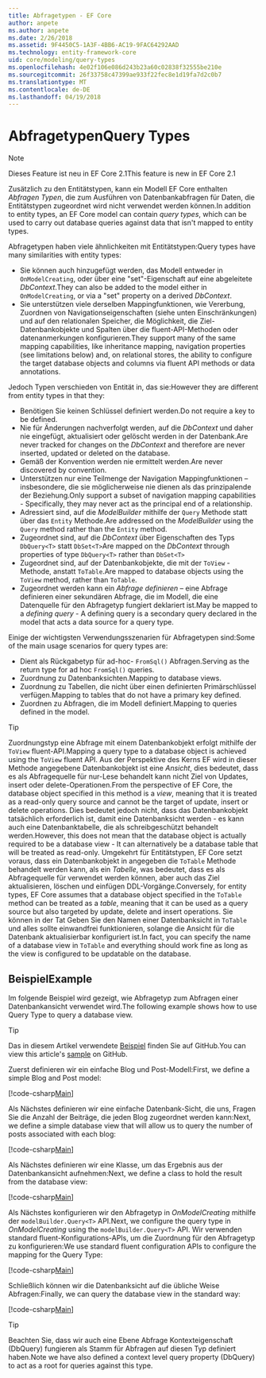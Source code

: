 ```yaml
---
title: Abfragetypen - EF Core
author: anpete
ms.author: anpete
ms.date: 2/26/2018
ms.assetid: 9F4450C5-1A3F-4BB6-AC19-9FAC64292AAD
ms.technology: entity-framework-core
uid: core/modeling/query-types
ms.openlocfilehash: 4e02f106e086d243b23a60c02838f32555be210e
ms.sourcegitcommit: 26f33758c47399ae933f22fec8e1d19fa7d2c0b7
ms.translationtype: MT
ms.contentlocale: de-DE
ms.lasthandoff: 04/19/2018
---
```

# <a name="query-types"></a><span data-ttu-id="46456-102">Abfragetypen</span><span class="sxs-lookup"><span data-stu-id="46456-102">Query Types</span></span>
> [!NOTE]
> <span data-ttu-id="46456-103">Dieses Feature ist neu in EF Core 2.1</span><span class="sxs-lookup"><span data-stu-id="46456-103">This feature is new in EF Core 2.1</span></span>

<span data-ttu-id="46456-104">Zusätzlich zu den Entitätstypen, kann ein Modell EF Core enthalten _Abfragen Typen_, die zum Ausführen von Datenbankabfragen für Daten, die Entitätstypen zugeordnet wird nicht verwendet werden können.</span><span class="sxs-lookup"><span data-stu-id="46456-104">In addition to entity types, an EF Core model can contain _query types_, which can be used to carry out database queries against data that isn't mapped to entity types.</span></span>

<span data-ttu-id="46456-105">Abfragetypen haben viele ähnlichkeiten mit Entitätstypen:</span><span class="sxs-lookup"><span data-stu-id="46456-105">Query types have many similarities with entity types:</span></span>

- <span data-ttu-id="46456-106">Sie können auch hinzugefügt werden, das Modell entweder in `OnModelCreating`, oder über eine "set"-Eigenschaft auf eine abgeleitete _DbContext_.</span><span class="sxs-lookup"><span data-stu-id="46456-106">They can also be added to the model either in `OnModelCreating`, or via a "set" property on a derived _DbContext_.</span></span>
- <span data-ttu-id="46456-107">Sie unterstützen viele derselben Mappingfunktionen, wie Vererbung, Zuordnen von Navigationseigenschaften (siehe unten Einschränkungen) und auf den relationalen Speicher, die Möglichkeit, die Ziel-Datenbankobjekte und Spalten über die fluent-API-Methoden oder datenanmerkungen konfigurieren.</span><span class="sxs-lookup"><span data-stu-id="46456-107">They support many of the same mapping capabilities, like inheritance mapping, navigation properties (see limitations below) and, on relational stores, the ability to configure the target database objects and columns via fluent API methods or data annotations.</span></span>

<span data-ttu-id="46456-108">Jedoch Typen verschieden von Entität in, das sie:</span><span class="sxs-lookup"><span data-stu-id="46456-108">However they are different from entity types in that they:</span></span>

- <span data-ttu-id="46456-109">Benötigen Sie keinen Schlüssel definiert werden.</span><span class="sxs-lookup"><span data-stu-id="46456-109">Do not require a key to be defined.</span></span>
- <span data-ttu-id="46456-110">Nie für Änderungen nachverfolgt werden, auf die _DbContext_ und daher nie eingefügt, aktualisiert oder gelöscht werden in der Datenbank.</span><span class="sxs-lookup"><span data-stu-id="46456-110">Are never tracked for changes on the _DbContext_ and therefore are never inserted, updated or deleted on the database.</span></span>
- <span data-ttu-id="46456-111">Gemäß der Konvention werden nie ermittelt werden.</span><span class="sxs-lookup"><span data-stu-id="46456-111">Are never discovered by convention.</span></span>
- <span data-ttu-id="46456-112">Unterstützen nur eine Teilmenge der Navigation Mappingfunktionen – insbesondere, die sie möglicherweise nie dienen als das prinzipalende der Beziehung.</span><span class="sxs-lookup"><span data-stu-id="46456-112">Only support a subset of navigation mapping capabilities - Specifically, they may never act as the principal end of a relationship.</span></span>
- <span data-ttu-id="46456-113">Adressiert sind, auf die _ModelBuilder_ mithilfe der `Query` Methode statt über das `Entity` Methode.</span><span class="sxs-lookup"><span data-stu-id="46456-113">Are addressed on the _ModelBuilder_ using the `Query` method rather than the `Entity` method.</span></span>
- <span data-ttu-id="46456-114">Zugeordnet sind, auf die _DbContext_ über Eigenschaften des Typs `DbQuery<T>` statt `DbSet<T>`</span><span class="sxs-lookup"><span data-stu-id="46456-114">Are mapped on the _DbContext_ through properties of type `DbQuery<T>` rather than `DbSet<T>`</span></span>
- <span data-ttu-id="46456-115">Zugeordnet sind, auf der Datenbankobjekte, die mit der `ToView` -Methode, anstatt `ToTable`.</span><span class="sxs-lookup"><span data-stu-id="46456-115">Are mapped to database objects using the `ToView` method, rather than `ToTable`.</span></span>
- <span data-ttu-id="46456-116">Zugeordnet werden kann ein _Abfrage definieren_ – eine Abfrage definieren einer sekundären Abfrage, die im Modell, die eine Datenquelle für den Abfragetyp fungiert deklariert ist.</span><span class="sxs-lookup"><span data-stu-id="46456-116">May be mapped to a _defining query_ - A defining query is a secondary query declared in the model that acts a data source for a query type.</span></span>

<span data-ttu-id="46456-117">Einige der wichtigsten Verwendungsszenarien für Abfragetypen sind:</span><span class="sxs-lookup"><span data-stu-id="46456-117">Some of the main usage scenarios for query types are:</span></span>

- <span data-ttu-id="46456-118">Dient als Rückgabetyp für ad-hoc- `FromSql()` Abfragen.</span><span class="sxs-lookup"><span data-stu-id="46456-118">Serving as the return type for ad hoc `FromSql()` queries.</span></span>
- <span data-ttu-id="46456-119">Zuordnung zu Datenbanksichten.</span><span class="sxs-lookup"><span data-stu-id="46456-119">Mapping to database views.</span></span>
- <span data-ttu-id="46456-120">Zuordnung zu Tabellen, die nicht über einen definierten Primärschlüssel verfügen.</span><span class="sxs-lookup"><span data-stu-id="46456-120">Mapping to tables that do not have a primary key defined.</span></span>
- <span data-ttu-id="46456-121">Zuordnen zu Abfragen, die im Modell definiert.</span><span class="sxs-lookup"><span data-stu-id="46456-121">Mapping to queries defined in the model.</span></span>

> [!TIP]
> <span data-ttu-id="46456-122">Zuordnungstyp eine Abfrage mit einem Datenbankobjekt erfolgt mithilfe der `ToView` fluent-API.</span><span class="sxs-lookup"><span data-stu-id="46456-122">Mapping a query type to a database object is achieved using the `ToView` fluent API.</span></span> <span data-ttu-id="46456-123">Aus der Perspektive des Kerns EF wird in dieser Methode angegebene Datenbankobjekt ist eine _Ansicht_, dies bedeutet, dass es als Abfragequelle für nur-Lese behandelt kann nicht Ziel von Updates, insert oder delete-Operationen.</span><span class="sxs-lookup"><span data-stu-id="46456-123">From the perspective of EF Core, the database object specified in this method is a _view_, meaning that it is treated as a read-only query source and cannot be the target of update, insert or delete operations.</span></span> <span data-ttu-id="46456-124">Dies bedeutet jedoch nicht, dass das Datenbankobjekt tatsächlich erforderlich ist, damit eine Datenbanksicht werden - es kann auch eine Datenbanktabelle, die als schreibgeschützt behandelt werden.</span><span class="sxs-lookup"><span data-stu-id="46456-124">However, this does not mean that the database object is actually required to be a database view - It can alternatively be a database table that will be treated as read-only.</span></span> <span data-ttu-id="46456-125">Umgekehrt für Entitätstypen, EF Core setzt voraus, dass ein Datenbankobjekt in angegeben die `ToTable` Methode behandelt werden kann, als ein _Tabelle_, was bedeutet, dass es als Abfragequelle für verwendet werden können, aber auch das Ziel aktualisieren, löschen und einfügen DDL-Vorgänge.</span><span class="sxs-lookup"><span data-stu-id="46456-125">Conversely, for entity types, EF Core assumes that a database object specified in the `ToTable` method can be treated as a _table_, meaning that it can be used as a query source but also targeted by update, delete and insert operations.</span></span> <span data-ttu-id="46456-126">Sie können in der Tat Geben Sie den Namen einer Datenbanksicht in `ToTable` und alles sollte einwandfrei funktionieren, solange die Ansicht für die Datenbank aktualisierbar konfiguriert ist.</span><span class="sxs-lookup"><span data-stu-id="46456-126">In fact, you can specify the name of a database view in `ToTable` and everything should work fine as long as the view is configured to be updatable on the database.</span></span>

## <a name="example"></a><span data-ttu-id="46456-127">Beispiel</span><span class="sxs-lookup"><span data-stu-id="46456-127">Example</span></span>

<span data-ttu-id="46456-128">Im folgende Beispiel wird gezeigt, wie Abfragetyp zum Abfragen einer Datenbankansicht verwendet wird.</span><span class="sxs-lookup"><span data-stu-id="46456-128">The following example shows how to use Query Type to query a database view.</span></span>

> [!TIP]
> <span data-ttu-id="46456-129">Das in diesem Artikel verwendete [Beispiel](https://github.com/aspnet/EntityFrameworkCore/tree/dev/samples/QueryTypes) finden Sie auf GitHub.</span><span class="sxs-lookup"><span data-stu-id="46456-129">You can view this article's [sample](https://github.com/aspnet/EntityFrameworkCore/tree/dev/samples/QueryTypes) on GitHub.</span></span>

<span data-ttu-id="46456-130">Zuerst definieren wir ein einfache Blog und Post-Modell:</span><span class="sxs-lookup"><span data-stu-id="46456-130">First, we define a simple Blog and Post model:</span></span>

[!code-csharp[Main](../../../efcore-dev/samples/QueryTypes/Program.cs#Entities)]

<span data-ttu-id="46456-131">Als Nächstes definieren wir eine einfache Datenbank-Sicht, die uns, Fragen Sie die Anzahl der Beiträge, die jeden Blog zugeordnet werden kann:</span><span class="sxs-lookup"><span data-stu-id="46456-131">Next, we define a simple database view that will allow us to query the number of posts associated with each blog:</span></span>

[!code-csharp[Main](../../../efcore-dev/samples/QueryTypes/Program.cs#View)]

<span data-ttu-id="46456-132">Als Nächstes definieren wir eine Klasse, um das Ergebnis aus der Datenbankansicht aufnehmen:</span><span class="sxs-lookup"><span data-stu-id="46456-132">Next, we define a class to hold the result from the database view:</span></span>

[!code-csharp[Main](../../../efcore-dev/samples/QueryTypes/Program.cs#QueryType)]

<span data-ttu-id="46456-133">Als Nächstes konfigurieren wir den Abfragetyp in _OnModelCreating_ mithilfe der `modelBuilder.Query<T>` API.</span><span class="sxs-lookup"><span data-stu-id="46456-133">Next, we configure the query type in _OnModelCreating_ using the `modelBuilder.Query<T>` API.</span></span>
<span data-ttu-id="46456-134">Wir verwenden standard fluent-Konfigurations-APIs, um die Zuordnung für den Abfragetyp zu konfigurieren:</span><span class="sxs-lookup"><span data-stu-id="46456-134">We use standard fluent configuration APIs to configure the mapping for the Query Type:</span></span>

[!code-csharp[Main](../../../efcore-dev/samples/QueryTypes/Program.cs#Configuration)]

<span data-ttu-id="46456-135">Schließlich können wir die Datenbanksicht auf die übliche Weise Abfragen:</span><span class="sxs-lookup"><span data-stu-id="46456-135">Finally, we can query the database view in the standard way:</span></span>

[!code-csharp[Main](../../../efcore-dev/samples/QueryTypes/Program.cs#Query)]

> [!TIP]
> <span data-ttu-id="46456-136">Beachten Sie, dass wir auch eine Ebene Abfrage Kontexteigenschaft (DbQuery) fungieren als Stamm für Abfragen auf diesen Typ definiert haben.</span><span class="sxs-lookup"><span data-stu-id="46456-136">Note we have also defined a context level query property (DbQuery) to act as a root for queries against this type.</span></span>
